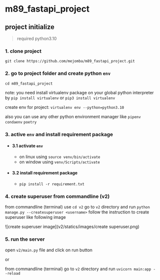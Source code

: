 # m89_fastapi_project

## project initialize
>required python3.10

### 1. clone project
`git clone https://github.com/mejomba/m89_fastapi_project.git`
### 2. go to project folder and create python `env`
`cd m89_fastapi_project`

note: you need install virtualenv package on your global python interpreter by
`pip install virtualenv` or `pip3 install virtualenv`

create env for project: `virtualenv env --python=python3.10`

also you can use any other python environment manager like `pipenv` `condaenv` `poetry`
### 3. active `env` and install requirement package
- #### 3.1 activate `env`
  - on linux using `source venv/bin/activate`
  - on window using `venv/Scripts/activate`
- #### 3.2 install requirement package
  - `pip install -r requirement.txt`

### 4. create superuser from commandline (v2)
from commandline (terminal) use `cd v2` go to `v2` directory and run `python manage.py --createsuperuser <username>`
follow the instruction to create superuser like following image

![create superuser image](v2/statics/images/create superuser.png)

### 5. run the server
open `v2/main.py` file and click on run button

or

from commandline (terminal) go to `v2` directory and run `uvicorn main:app --reload`





